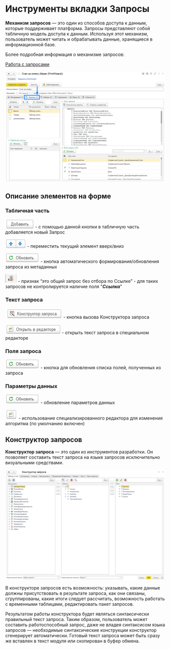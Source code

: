 # Инструменты вкладки Запросы

**Механизм запросов** — это один из способов доступа к данным, которые поддерживает платформа. Запросы представляют собой табличную модель доступа к данным. Используя этот механизм, пользователь может читать и обрабатывать данные, хранящиеся в информационной базе.

Более подробная информация о механизме запросов:

[Работа с запросами](docs\query\Работа-с-запросами.md)

<img src="img_zap/ВкладкаЗапросы.png">

## Описание элементов на форме

### Табличная часть

<img src="img_zap/Добавить.png"> - с помощью данной кнопки в табличную часть добавляется новый Запрос

<img src="img_zap/Переместить.png"> - переместить текущий элемент вверх/вниз

<img src="img_zap/Обновить.png">  - кнопка автоматического формирования/обновления запроса из метаданных

<img src="img_zap/ОбщийЗапрос.png"> - признак “это общий запрос без отбора по Ссылке” - для таких запросов не контролируется наличие поля "***Ссылка***"

### Текст запроса

<img src="img_zap/Конструктор.png"> - кнопка вызова Конструктора запроса

<img src="img_zap/РедакторЗапроса.png"> - открыть текст запроса в специальном редакторе

### Поля запроса

<img src="img_zap/Обновить.png"> - кнопка для обновления списка полей, полученных из запроса

### Параметры данных

<img src="img_zap/Обновить.png">  - обновление параметров данных

<img src="img_zap/ИспользованиеРедактора.png"> - использование специализированного редактора для изменения алгоритма (по умолчанию включен)

## Конструктор запросов

**Конструктор запроса**  — это один из инструментов разработки. Он позволяет составить текст запроса на языке запросов исключительно визуальными средствами.

<img src="img_zap/КонструкторФорма.png">

В конструкторе запросов есть возможность: указывать, какие данные должны присутствовать в результате запроса, как они связаны, сгруппированы, какие итоги следует рассчитать, возможность работать с временными таблицами, редактировать пакет запросов.

Результатом работы конструктора будет являться синтаксически правильный текст запроса. Таким образом, пользователь может составить работоспособный запрос, даже не владея синтаксисом языка запросов — необходимые синтаксические конструкции конструктор сгенерирует автоматически. Готовый текст запроса может быть сразу же вставлен в текст модуля или скопирован в буфер обмена.